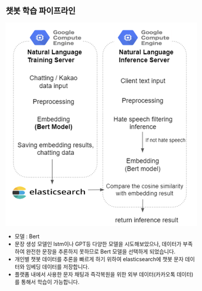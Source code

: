 ## 챗봇 학습 파이프라인
![voice pipeline](https://github.com/Team-Remember/rememberMe-natural_language_train_AI/blob/main/img/nl%20pipeline.png)
- 모델 : Bert
- 문장 생성 모델인 lstm이나 GPT등 다양한 모델을 시도해보았으나, 데이터가 부족하여 완전한 문장을 추론하지 못하므로 Bert 모델을 선택하게 되었습니다.
- 개인별 챗봇 데이터를 추론을 빠르게 하기 위하여 elasticsearch에 챗봇 문자 데이터와 임베딩 데이터를 저장합니다.
- 플랫폼 내에서 사용한 문자 채팅과 즉각복원을 위한 외부 데이터(카카오톡 데이터)를 통해서 학습이 가능합니다.
